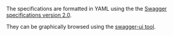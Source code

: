 The specifications are formatted in YAML using the the [Swagger specifications version 2.0](https://github.com/swagger-api/swagger-spec/blob/master/versions/2.0.md).

They can be graphically browsed using the [swagger-ui tool](http://swagger.io/swagger-ui/).
